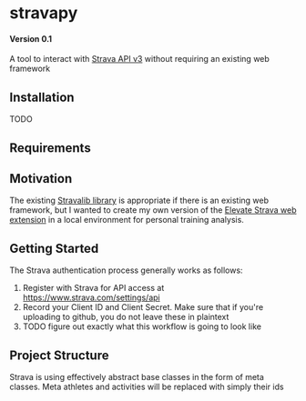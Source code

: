 # stravapy
#### Version 0.1
A tool to interact with [Strava API v3](https://developers.strava.com/) without requiring an existing web framework

## Installation
TODO 

## Requirements

## Motivation
The existing [Stravalib library](https://github.com/hozn/stravalib "Stravalib GitHub") is appropriate if there is an existing web framework, but I wanted to create my own version of the [Elevate Strava web extension](https://thomaschampagne.github.io/elevate/#/landing "Elevate Strava Homepage") in a local environment for personal training analysis. 

## Getting Started
The Strava authentication process generally works as follows:
1. Register with Strava for API access at https://www.strava.com/settings/api
2. Record your Client ID and Client Secret. Make sure that if you're uploading to github, you do not leave these in plaintext
4. TODO figure out exactly what this workflow is going to look like

## Project Structure
Strava is using effectively abstract base classes in the form of meta classes. Meta athletes and activities will be replaced with simply their ids
